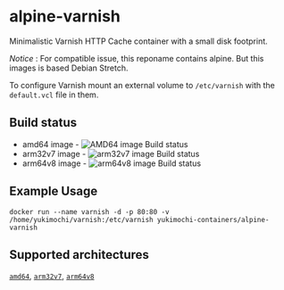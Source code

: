 # alpine-varnish
Minimalistic Varnish HTTP Cache container with a small disk footprint.

*Notice* : For compatible issue, this reponame contains alpine. But this images is based Debian Stretch.

To configure Varnish mount an external volume to `/etc/varnish` with the
`default.vcl` file in them.

## Build status

- amd64 image - ![AMD64 image Build status](https://img.shields.io/docker/build/yukimochi/alpine-varnish.svg)
- arm32v7 image - ![arm32v7 image Build status](https://ci.yukimochi.com/api/badges/yukimochi-containers/alpine-varnish/status.svg?branch=armv7)
- arm64v8 image - ![arm64v8 image Build status](https://ci.yukimochi.com/api/badges/yukimochi-containers/alpine-varnish/status.svg?branch=master)

## Example Usage

````
docker run --name varnish -d -p 80:80 -v /home/yukimochi/varnish:/etc/varnish yukimochi-containers/alpine-varnish
````

## Supported architectures
[`amd64`](https://github.com/yukimochi-containers/alpine-varnish/blob/master/Dockerfile), [`arm32v7`](https://github.com/yukimochi-containers/alpine-varnish/blob/armv7/Dockerfile), [`arm64v8`](https://github.com/yukimochi-containers/alpine-varnish/blob/master/Dockerfile)
